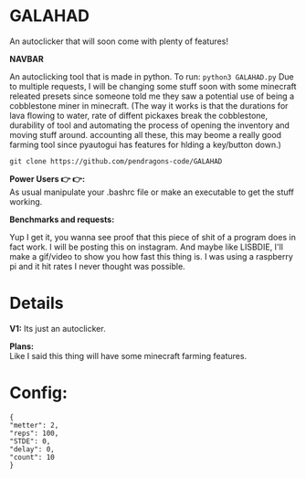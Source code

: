 # GALAHAD
  An autoclicker that will soon come with plenty of features!   
  
  **NAVBAR** 
  
  An autoclicking tool that is made in python.
  To run: `python3 GALAHAD.py`
  Due to multiple requests, I will be changing some stuff soon with some minecraft releated presets since someone told me they saw a potential use of being a cobblestone miner in minecraft. (The way it works is that the durations for lava flowing to water, rate of diffent pickaxes break the cobblestone, durability of tool and automating the process of opening the inventory and moving stuff around. accounting all these, this may beome a really good farming tool since pyautogui has features for hlding a key/button down.)    
      
  ``` 
  git clone https://github.com/pendragons-code/GALAHAD
  ``` 
  **Power Users 👉 👉:**  
  As usual manipulate your .bashrc file or make an executable to get the stuff working.  
  
  **Benchmarks and requests:**  
  
  Yup I get it, you wanna see proof that this piece of shit of a program does in fact work. I will be posting this on instagram. And maybe like LISBDIE, I'll make a gif/video to show you how fast this thing is. I was using a raspberry pi and it hit rates I never thought was possible.
  
  # Details   
  **V1:**
  Its just an autoclicker.
  
  **Plans:**    
  Like I said this thing will have some minecraft farming features.
  
  # Config:
  ```
  {
  "metter": 2,
  "reps": 100,
  "STDE": 0,
  "delay": 0,
  "count": 10
  }
  ```
